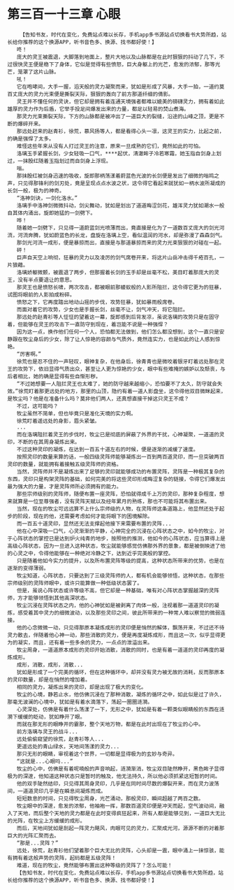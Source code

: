 # 第三百一十三章 心眼
        【告知书友，时代在变化，免费站点难以长存，手机app多书源站点切换看书大势所趋，站长给你推荐的这个换源APP，听书音色多、换源、找书都好使！】
       咚！
       庞大的灵王被震退，大脚落到地面上，整片大地以及山脉都是在此时狠狠的抖动了几下，不过很快灵王便是稳下了身体，它似是觉得有些愤怒，巨大身躯上的光芒，愈发的浓郁，那等光芒，笼罩了这片山脉。
       吼！
       它在咆哮间，大手一握，滔天般的灵力凝聚而来，犹如是形成了风暴，大手一拍，一道约莫百丈庞大的灵力光束便是撕裂天际，狠狠的轰向了前方那道纤细的倩影。
       灵王并不懂任何的灵诀，但它却是拥有着连通天境强者都难以媲美的磅礴灵力，拥有着如此雄厚的灵力作为后盾，它举手投足间爆发出来的力量，都足以轻易的焚山煮海。
       那灵力光束撕裂天际，下方的山脉都是被冲出了一道巨大的裂缝，沿途的山峰之顶，更是不断的爆碎开来。
       那远处赶来的赵青衫，徐荒，慕风扬等人，都是看得心头一凛，这灵王的实力，比起之前，的确是强悍了太多。
       难怪这些年来从没有人打过灵王的注意，原来一旦成熟的它们，竟然如此的可怕。
       洛璃玉手紧握长剑，少女轻吸一口气，****起伏，清澈眸子冷若寒霜，她玉指自剑身上划过，一抹殷红随着玉指划过而自剑身上浮现。
       嗡。
       那抹殷红被剑身迅速的吸收，旋即那柄荡漾着蔚蓝色光波的长剑便是发出了细微的嗡鸣之声，只见得那锋利的剑刃处，竟是呈现点点水波之状，这令得它看起来就犹如一柄水波所凝成的长剑一般，极为的神奇。
       “洛神剑诀，一剑化洛水。”
       洛璃手中洛神剑微微抖动，剑尖舞动，犹如是划出了道道晦涩剑花，雄浑灵力犹如潮水一般自其体内涌出，旋即她猛的一剑劈下。
       哗！
       随着她一剑劈下，只见得一道蔚蓝剑光喷薄而出，竟直接是化为了一道数百丈庞大的剑光河流，河流奔腾，犹如蔚蓝色的长龙，盘旋在洛璃上空，看似温润的河水，却是弥漫了森森剑气。
       那剑光河流一成形，便是暴掠而出，直接是与那道暴掠而来的灵力光束狠狠的对碰在一起。
       砰！
       巨声自天空上响彻，狂暴的灵力以及凌厉的剑气席卷开来，将这片山岳冲击得千疮百孔，一片狼藉。
       洛璃娇躯微颤，被震退了两步，但那握着长剑的玉手却是丝毫不松，美目盯着那庞大的灵王，没有半点要退让的意思。
       那灵王也是愤怒长啸，两次攻击，都被眼前那蝼蚁般的人影所阻拦，这令得它更为的狂暴，试图将眼前的人影拍成粉碎。
       愤怒之下，它再度踏出地动山摇的步伐，攻势狂暴，犹如暴雨般席卷。
       而面对着它的攻势，少女也是手握长剑，丝毫不让，剑气冲天，将它阻拦。
       那远处的赵青衫等人怔怔的望着这一幕，旋即感到后背发凉，虽说洛璃的攻势只是在固守着，但能够在灵王的攻击下一直防守到现在，着岂能不说是一种强悍？
       因为这一点，换作他们任何一个人，恐怕都无法做到，他们怎么都没想到，这个一直只是安静跟在牧尘身后的少女，除了让人惊艳的容颜与气质外，竟然连实力，也是如此的让人感到惊艳。
       “厉害啊。”
       徐荒也是忍不住的一声轻叹，眼神复杂，在他身后，徐青青也是微咬着银牙盯着远处那在灵王的攻势下，依旧显得气质出众，甚至让人更为惊艳的少女，眼中有些难掩的嫉妒以及颓丧，与后者相比，她的确是显得有些自惭形秽。
       “不过她想要一人阻拦灵王也太难了，她的防守越来越缩小，恐怕要不了太久，防守就会失效。”徐荒盯着那更远处的地方，那里的山顶，隐约有着一道人影盘坐，这令得他双目微眯起来，是牧尘吗？他是在准备什么吗？莫非他们两人，还真想直接干掉这只灵王不成？
       不过，这可能吗？
       牧尘虽然不简单，但也毕竟只是准化天境的实力啊。
       徐荒盯着遥远处的身影，眉头紧皱。
       ...
       而在洛璃阻拦着灵王的步伐时，牧尘已是彻底的屏蔽了外界的干扰，心神凝聚，一道道的灵印，不断的在其周身凝炼出来。
       不过这种灵印的凝炼，在达到一百五十道左右的时候，便是逐渐的减缓了速度。
       按照灵印的数量来算的话，一般四级灵阵师能够凝炼出一百到两百道灵印，而一旦突破两百灵印的数量，就能拥有着接触五级灵阵师的资格。
       当然，灵阵师并不是凝炼出来了足够的灵印就能够成功的布置灵阵，灵阵是一种极其复杂的东西，灵印只是构架灵阵的基础，如何完美的将这些灵印形成晦涩复杂的链接，令得它们爆发出最为强大的力量，才是灵阵师所必须拥有的能力。
       那些宗师级别的灵阵师，随便布置一座灵阵，恐怕就得成千上万的灵印，那种复杂程度，想来就算是一位至尊强者，没有灵阵天赋以及经年累月的熟练，那也不可能将其布置出来。
       当然，现在的牧尘可远远算不上什么宗师级的人物，在灵阵师这条道路上，他显然还处于起步的阶段，现在的他，还需要考虑如何才能将眼下的困境解除。
       而一百五十道灵印，显然还无法支撑起他接下来需要布置的灵阵...
       他在心中深吸一口气，心灵渐渐的平静，心神完全的沉浸在心阵状态之中，如今的牧尘，对于心阵状态的掌控已是达到炉火纯青的地步，按照他的推测，他如今的心阵状态，应当算得上是高级心阵状态，因为一旦进入这种状态，牧尘就能够感觉仿佛那外界的景象，都是被倒映进了他的心灵之中，令得他能够在一种绝对冷静之下，达到近乎完美般的掌控。
       只是随着他如今实力的提升，以及所布置灵阵等级的提高，这种状态所带来的优势，也是在逐渐的变得薄弱。
       牧尘知道，心阵状态，只要达到了三级灵阵师的人，都有机会能够领悟，这种状态，在那些宗师级别的灵阵师眼中，或许只能算做一种低级状态罢了。
       但是，虽说心阵状态或许等级不高，但它却是一种基础，唯有对心阵状态掌握越深的灵阵师，方才能够领悟到其他高深状态。
       牧尘沉浸在灵阵状态之内，他的心神犹如是被剥离了肉体一般，注视着那一道道灵印的凝炼，感受着其中灵力的细微波动，以及那些灵印之间，彼此所带来的一种常人难以察觉的微弱连接。
       他的心念微微一动，只见得那原本凝炼成形的灵印便是悄然的解体，飘荡开来，不过还不待灵力散去，伴随着他心神一动，那些消散的灵力，便是再度凝炼成形，而且这一次，似乎显得更为的凝实，而且，还有着一些多余的灵力，一点点的泄溢出来。
       牧尘周身，一道道原本成形的灵印开始消散，消散的同时，也是有着一道道的灵印再度的凝炼成形。
       成形，消散，成形，消散...
       犹如是形成了一个完美的循环，但在这种循环中，却并没有灵力被无故的消耗，反而那原本的灵印数量，却是在悄然的增加着。
       相同的灵力，凝炼出来的灵印，却是出现了极大的变化。
       牧尘的心境，静若止水，他仿佛沉浸在了那种消散，凝炼的循环之中，如此似是过了许久，那毫无波澜的心境中，犹如是有着水滴落下，荡起一圈圈涟漪。
       心灵深处，仿佛是有着什么荡漾了一下，无形之中，犹如是有着一颗类似眼睛般的东西在涟漪下缓缓的眨动，犹如睁开了眼。
       而就在那无形的眼睁开的霎那，整个天地万物，都是在此时出现在了牧尘的心中。
       前方洛璃与灵王的战斗...
       远处偷偷窥望的徐荒，赵青衫等人...
       更遥远处的青山绿水，天地间荡漾的灵力...
       那只无形的眼睛，审视着这个世界，一切都是显得极为的玄妙与奇异。
       “这就是...心眼吗...”
       牧尘的心中，仿佛是有着呢喃般的声音响起，涟漪渐消，牧尘双目陡然睁开，黑色眸子显得极为的深邃，他知道这种状态只是暂时的触及，他无法持久，所以他必须抓紧这短暂的时间。
       他的双手陡然结印，只见得其周身灵印，几乎是在同时间尽数的爆裂开来，而在灵力波荡间，一道道灵印几乎是在瞬息间凝炼而成。
       短短数息的时间，只见得牧尘周身，光芒涌动，那般灵印，瞬间超越了两百之数。
       牧尘眼中的深邃，愈发的浓郁，他袖袍一挥，那数百道灵印便是冲天而起，空气波动间，融入了天地，而后整个天地的灵力都是在此时变得疯狂起来，所有人都是能够见到，一道巨大无比的光阵，在牧尘上方缓缓的成形。
       而后，天地间犹如是刮起一阵灵力飓风，肉眼可见的灵力，汇聚成光河，源源不断的对着那巨大的光阵汇聚而去。
       “那是...灵阵？”
       远处，徐荒，赵青衫他们望着那个巨大无比的灵阵，心头却是一震，眼中涌上一抹惊骇，能有拥有着这般声势的灵阵，起码都是五级灵阵！
       难道，现在的牧尘，竟然能够布置出这种等级的灵阵了？怎么可能！
       【告知书友，时代在变化，免费站点难以长存，手机app多书源站点切换看书大势所趋，站长给你推荐的这个换源APP，听书音色多、换源、找书都好使！】